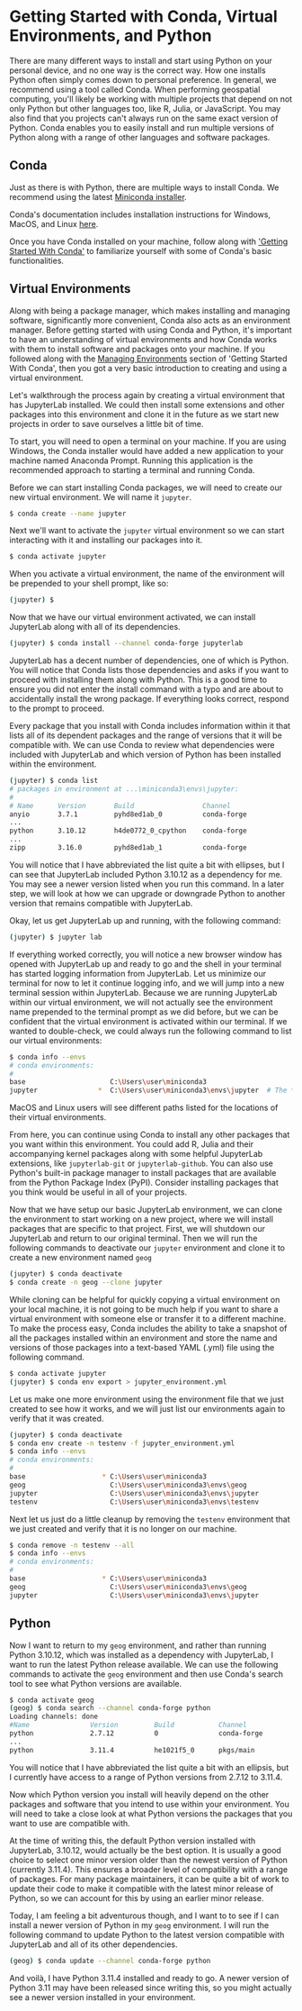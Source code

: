 # Getting Started with Conda, Virtual Environments, and Python

There are many different ways to install and start using Python on your personal
device, and no one way is the correct way. How one installs Python often simply
comes down to personal preference. In general, we recommend using a tool called
Conda. When performing geospatial computing, you'll likely be working with
multiple projects that depend on not only Python but other languages too, like
R, Julia, or JavaScript. You may also find that you projects can't always run on
the same exact version of Python. Conda enables you to easily install and run
multiple versions of Python along with a range of other languages and software
packages.

## Conda

Just as there is with Python, there are multiple ways to install Conda. We
recommend using the latest
[Miniconda installer](https://docs.conda.io/en/latest/miniconda.html#latest-miniconda-installer-links).

Conda's documentation includes installation instructions for Windows, MacOS, and
Linux
[here](https://conda.io/projects/conda/en/stable/user-guide/install/index.html#regular-installation).

Once you have Conda installed on your machine, follow along with
['Getting Started With Conda'](https://conda.io/projects/conda/en/stable/user-guide/getting-started.html)
to familiarize yourself with some of Conda's basic functionalities.

## Virtual Environments

Along with being a package manager, which makes installing and managing
software, significantly more convenient, Conda also acts as an environment
manager. Before getting started with using Conda and Python, it's important to
have an understanding of virtual environments and how Conda works with them to
install software and packages onto your machine. If you followed along with the
[Managing Environments](https://conda.io/projects/conda/en/stable/user-guide/getting-started.html)
section of 'Getting Started With Conda', then you got a very basic introduction
to creating and using a virtual environment.

Let's walkthrough the process again by creating a virtual environment that has
JupyterLab installed. We could then install some extensions and other packages
into this environment and clone it in the future as we start new projects in
order to save ourselves a little bit of time.

To start, you will need to open a terminal on your machine. If you are using
Windows, the Conda installer would have added a new application to your machine
named Anaconda Prompt. Running this application is the recommended approach to
starting a terminal and running Conda.

Before we can start installing Conda packages, we will need to create our new
virtual environment. We will name it `jupyter`.

```bash
$ conda create --name jupyter
```

Next we'll want to activate the `jupyter` virtual environment so we can start
interacting with it and installing our packages into it.

```bash
$ conda activate jupyter
```

When you activate a virtual environment, the name of the environment will be
prepended to your shell prompt, like so:

```bash
(jupyter) $
```

Now that we have our virtual environment activated, we can install JupyterLab
along with all of its dependencies.

```bash
(jupyter) $ conda install --channel conda-forge jupyterlab
```

JupyterLab has a decent number of dependencies, one of which is Python. You will
notice that Conda lists those dependencies and asks if you want to proceed with
installing them along with Python. This is a good time to ensure you did not
enter the install command with a typo and are about to accidentally install the
wrong package. If everything looks correct, respond to the prompt to proceed.

Every package that you install with Conda includes information within it that
lists all of its dependent packages and the range of versions that it will be
compatible with. We can use Conda to review what dependencies were included with
JupyterLab and which version of Python has been installed within the
environment.

```bash
(jupyter) $ conda list
# packages in environment at ...\miniconda3\envs\jupyter:
#
# Name      Version       Build                 Channel
anyio       3.7.1         pyhd8ed1ab_0          conda-forge
...
python      3.10.12       h4de0772_0_cpython    conda-forge
...
zipp        3.16.0        pyhd8ed1ab_1          conda-forge
```

You will notice that I have abbreviated the list quite a bit with ellipses, but
I can see that JupyterLab included Python 3.10.12 as a dependency for me. You
may see a newer version listed when you run this command. In a later step, we
will look at how we can upgrade or downgrade Python to another version that
remains compatible with JupyterLab.

Okay, let us get JupyterLab up and running, with the following command:

```bash
(jupyter) $ jupyter lab
```

If everything worked correctly, you will notice a new browser window has opened
with JupyterLab up and ready to go and the shell in your terminal has started
logging information from JupyterLab. Let us minimize our terminal for now to let
it continue logging info, and we will jump into a new terminal session within
JupyterLab. Because we are running JupyterLab within our virtual environment, we
will not actually see the environment name prepended to the terminal prompt as
we did before, but we can be confident that the virtual environment is activated
within our terminal. If we wanted to double-check, we could always run the
following command to list our virtual environments:

```bash
$ conda info --envs
# conda environments:
#
base                     C:\Users\user\miniconda3
jupyter               *  C:\Users\user\miniconda3\envs\jupyter  # The * notifies us that 'jupyter' is the currently active environment
```

MacOS and Linux users will see different paths listed for the locations of their
virtual environments.

From here, you can continue using Conda to install any other packages that you
want within this environment. You could add R, Julia and their accompanying
kernel packages along with some helpful JupyterLab extensions, like
`jupyterlab-git` or `jupyterlab-github`. You can also use Python's built-in
package manager to install packages that are available from the Python Package
Index (PyPI). Consider installing packages that you think would be useful in all
of your projects.

Now that we have setup our basic JupyterLab environment, we can clone the
environment to start working on a new project, where we will install packages
that are specific to that project. First, we will shutdown our JupyterLab and
return to our original terminal. Then we will run the following commands to
deactivate our `jupyter` environment and clone it to create a new environment
named `geog`

```bash
(jupyter) $ conda deactivate
$ conda create -n geog --clone jupyter
```

While cloning can be helpful for quickly copying a virtual environment on your
local machine, it is not going to be much help if you want to share a virtual
environment with someone else or transfer it to a different machine. To make the
process easy, Conda includes the ability to take a snapshot of all the packages
installed within an environment and store the name and versions of those
packages into a text-based YAML (.yml) file using the following command.

```bash
$ conda activate jupyter
(jupyter) $ conda env export > jupyter_environment.yml
```

Let us make one more environment using the environment file that we just created
to see how it works, and we will just list our environments again to verify that
it was created.

```bash
(jupyter) $ conda deactivate
$ conda env create -n testenv -f jupyter_environment.yml
$ conda info --envs
# conda environments:
#
base                   * C:\Users\user\miniconda3
geog                     C:\Users\user\miniconda3\envs\geog
jupyter                  C:\Users\user\miniconda3\envs\jupyter
testenv                  C:\Users\user\miniconda3\envs\testenv
```

Next let us just do a little cleanup by removing the `testenv` environment that
we just created and verify that it is no longer on our machine.

```bash
$ conda remove -n testenv --all
$ conda info --envs
# conda environments:
#
base                   * C:\Users\user\miniconda3
geog                     C:\Users\user\miniconda3\envs\geog
jupyter                  C:\Users\user\miniconda3\envs\jupyter
```

## Python

Now I want to return to my `geog` environment, and rather than running Python
3.10.12, which was installed as a dependency with JupyterLab, I want to run the
latest Python release available. We can use the following commands to activate
the `geog` environment and then use Conda's search tool to see what Python
versions are available.

```bash
$ conda activate geog
(geog) $ conda search --channel conda-forge python
Loading channels: done
#Name               Version         Build           Channel
python              2.7.12          0               conda-forge
...
python              3.11.4          he1021f5_0      pkgs/main
```

You will notice that I have abbreviated the list quite a bit with an ellipsis,
but I currently have access to a range of Python versions from 2.7.12 to 3.11.4.

Now which Python version you install will heavily depend on the other packages
and software that you intend to use within your environment. You will need to
take a close look at what Python versions the packages that you want to use are
compatible with.

At the time of writing this, the default Python version installed with
JupyterLab, 3.10.12, would actually be the best option. It is usually a good
choice to select one minor version older than the newest version of Python
(currently 3.11.4). This ensures a broader level of compatibility with a range
of packages. For many package maintainers, it can be quite a bit of work to
update their code to make it compatible with the latest minor release of Python,
so we can account for this by using an earlier minor release.

Today, I am feeling a bit adventurous though, and I want to to see if I can
install a newer version of Python in my `geog` environment. I will run the
following command to update Python to the latest version compatible with
JupyterLab and all of its other dependencies.

```bash
(geog) $ conda update --channel conda-forge python
```

And voilà, I have Python 3.11.4 installed and ready to go. A newer version of
Python 3.11 may have been released since writing this, so you might actually see
a newer version installed in your environment.
